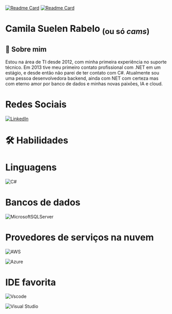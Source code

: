 <!--
**camsrabelo/camsrabelo** is a ✨ _special_ ✨ repository because its `README.md` (this file) appears on your GitHub profile.

Here are some ideas to get you started:

- 🔭 I’m currently working on ...
- 🌱 I’m currently learning ...
- 👯 I’m looking to collaborate on ...
- 🤔 I’m looking for help with ...
- 💬 Ask me about ...
- 📫 How to reach me: ...
- 😄 Pronouns: ...
- ⚡ Fun fact: ...
-->
[![Readme Card](https://github-readme-stats.vercel.app/api/pin/?username=camsrabelo&repo=dio-lab-open-source&show_owner=true&theme=tokyonight)](https://github.com/camsrabelo/dio-lab-open-source)
[![Readme Card](https://github-readme-stats.vercel.app/api/pin/?username=camsrabelo&repo=dio-lab-open-source&show_owner=true&theme=tokyonight)](https://github.com/camsrabelo/DIO-Microsoft-Azure-AI-Fundamentals)


# Camila Suelen Rabelo <sub>(ou só _cams_)</sub>

## 🚀 Sobre mim
Estou na área de TI desde 2012, com minha primeira experiência no suporte técnico. 
Em 2013 tive meu primeiro contato profissional com .NET em um estágio, e desde então não parei de ter contato com C#. Atualmente sou uma pessoa desenvolvedora backend, ainda com NET com certeza mas com eterno amor por banco de dados e minhas novas paixões, IA e cloud.

# Redes Sociais
[![LinkedIn](https://img.shields.io/badge/LinkedIn-0077B5?style=for-the-badge&logo=linkedin&logoColor=white)](https://www.linkedin.com/in/camila-suelen-rabelo/)

# 🛠 Habilidades

# Linguagens
![C#](https://img.shields.io/badge/C%23-239120?style=for-the-badge&logo=c-sharp&logoColor=white)

# Bancos de dados
![MicrosoftSQLServer](https://img.shields.io/badge/Microsoft%20SQL%20Server-CC2927?style=for-the-badge&logo=microsoft%20sql%20server&logoColor=white)

# Provedores de serviços na nuvem
![AWS](https://img.shields.io/badge/AWS-000.svg?style=for-the-badge&logo=amazon-aws&logoColor=white)

![Azure](https://img.shields.io/badge/azure-%230072C6.svg?style=for-the-badge&logo=microsoftazure&logoColor=white)

# IDE favorita
![Vscode](https://img.shields.io/badge/Vscode-007ACC?style=for-the-badge&logo=visual-studio-code&logoColor=white)

![Visual Studio](https://img.shields.io/badge/Visual%20Studio-5C2D91.svg?style=for-the-badge&logo=visual-studio&logoColor=white)
